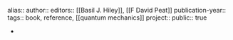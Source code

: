 alias::
author::
editors:: [[Basil J. Hiley]], [[F David Peat]] 
publication-year::
tags:: book, reference, [[quantum mechanics]] 
project:: 
public:: true

-